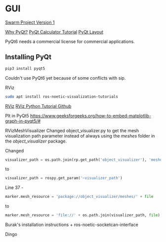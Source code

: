 # GUI

[Swarm Project Version 1](https://github.com/rpiRobotics/ARM-20-02-C-15-Swarm-Robotics/tree/main)

[Why PyQt?](https://www.pythonguis.com/faq/pyqt-vs-tkinter/#tkinter-vs-pyqt-a-feature-comparison)
[PyQt Calculator Tutorial](https://realpython.com/python-pyqt-gui-calculator/)
[PyQt Layout](https://realpython.com/python-pyqt-layout/)

PyQt6 needs a commercial license for commercial applications.

## Installing PyQt
```bash
pip3 install pyqt5
```
Couldn't use PyQt6 yet because of some conflicts with sip.


RViz
```bash
sudo apt install ros-noetic-visualization-tutorials
```

[RViz](http://docs.ros.org/en/melodic/api/rviz_python_tutorial/html/index.html)
[RViz Python Tutorial Github](https://github.com/ros-visualization/visualization_tutorials/blob/noetic-devel/rviz_python_tutorial/myviz.py)

Plt in PyQt5
https://www.geeksforgeeks.org/how-to-embed-matplotlib-graph-in-pyqt5/#

RVizMeshVisualizer
Changed object_visualizer.py to get the mesh visualization path parameter instead of always using the *meshes* folder in the *object_visualizer* package.

Changed 
```python
visualizer_path = os.path.join(rp.get_path('object_visualizer'), 'meshes')
```
to 
```python
visualizer_path = rospy.get_param('~visualizer_path')
```

Line 37 - 
```python
marker.mesh_resource = 'package://object_visualizer/meshes/' + file
```
to
```python
marker.mesh_resource = 'file://' + os.path.join(visualizer_path, file)
```

Burak's installation instructions + ros-noetic-socketcan-interface



Dingo
